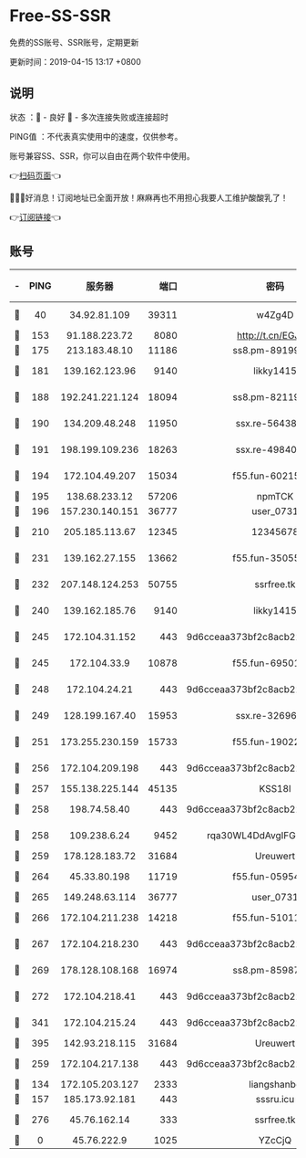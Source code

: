 # Free-SS-SSR

免费的SS账号、SSR账号，定期更新

更新时间：2019-04-15 13:17 +0800

## 说明

状态     ：🙂 - 良好 🙁 - 多次连接失败或连接超时

PING值   ：不代表真实使用中的速度，仅供参考。

账号兼容SS、SSR，你可以自由在两个软件中使用。

👉[扫码页面](https://liesauer.github.io/Free-SS-SSR/)👈

🎉🎉🎉好消息！订阅地址已全面开放！麻麻再也不用担心我要人工维护酸酸乳了！

👉[订阅链接](https://www.liesauer.net/yogurt/subscribe?ACCESS_TOKEN=DAYxR3mMaZAsaqUb)👈

## 账号

|-|PING|服务器|端口|密码|加密方式|区域|
|:----:|:----:|:-----:|-----:|:----:|:----:|:----:|
|🙂|40|34.92.81.109|39311|w4Zg4D|chacha20-ietf|US|
|🙂|153|91.188.223.72|8080|http://t.cn/EGJIyrl|rc4-md5|RU|
|🙂|175|213.183.48.10|11186|ss8.pm-89199615|rc4-md5|RU|
|🙂|181|139.162.123.96|9140|likky1415|aes-256-cfb|JP|
|🙂|188|192.241.221.124|18094|ss8.pm-82119585|aes-256-cfb|US|
|🙂|190|134.209.48.248|11950|ssx.re-56438346|aes-256-cfb|US|
|🙂|191|198.199.109.236|18263|ssx.re-49840183|aes-256-cfb|US|
|🙂|194|172.104.49.207|15034|f55.fun-60215083|aes-256-cfb|SG|
|🙂|195|138.68.233.12|57206|npmTCK|rc4-md5|US|
|🙂|196|157.230.140.151|36777|user_0731|chacha20|US|
|🙂|210|205.185.113.67|12345|12345678|aes-256-cfb|US|
|🙂|231|139.162.27.155|13662|f55.fun-35055769|aes-256-cfb|SG|
|🙂|232|207.148.124.253|50755|ssrfree.tk|aes-256-cfb|SG|
|🙂|240|139.162.185.76|9140|likky1415|aes-256-cfb|DE|
|🙂|245|172.104.31.152|443|9d6cceaa373bf2c8acb22e60b6a58be6|aes-256-cfb|US|
|🙂|245|172.104.33.9|10878|f55.fun-69501447|aes-256-cfb|SG|
|🙂|248|172.104.24.21|443|9d6cceaa373bf2c8acb22e60b6a58be6|aes-256-cfb|US|
|🙂|249|128.199.167.40|15953|ssx.re-32696553|aes-256-cfb|SG|
|🙂|251|173.255.230.159|15733|f55.fun-19022604|aes-256-cfb|US|
|🙂|256|172.104.209.198|443|9d6cceaa373bf2c8acb22e60b6a58be6|aes-256-cfb|US|
|🙂|257|155.138.225.144|45135|KSS18l|rc4-md5|US|
|🙂|258|198.74.58.40|443|9d6cceaa373bf2c8acb22e60b6a58be6|aes-256-cfb|US|
|🙂|258|109.238.6.24|9452|rqa30WL4DdAvgIFG6Fs3znzTa|aes-256-cfb|FR|
|🙂|259|178.128.183.72|31684|Ureuwert|chacha20|US|
|🙂|264|45.33.80.198|11719|f55.fun-05954542|aes-256-cfb|US|
|🙂|265|149.248.63.114|36777|user_0731|chacha20|CA|
|🙂|266|172.104.211.238|14218|f55.fun-51011710|aes-256-cfb|US|
|🙂|267|172.104.218.230|443|9d6cceaa373bf2c8acb22e60b6a58be6|aes-256-cfb|US|
|🙂|269|178.128.108.168|16974|ss8.pm-85987760|aes-256-cfb|SG|
|🙂|272|172.104.218.41|443|9d6cceaa373bf2c8acb22e60b6a58be6|aes-256-cfb|US|
|🙂|341|172.104.215.24|443|9d6cceaa373bf2c8acb22e60b6a58be6|aes-256-cfb|US|
|🙂|395|142.93.218.115|31684|Ureuwert|chacha20|IN|
|🙂|259|172.104.217.138|443|9d6cceaa373bf2c8acb22e60b6a58be6|aes-256-cfb|US|
|🙁|134|172.105.203.127|2333|liangshanbo|chacha20|JP|
|🙁|157|185.173.92.181|443|sssru.icu|rc4-md5|RU|
|🙁|276|45.76.162.14|333|ssrfree.tk|aes-256-cfb|SG|
|🙁|0|45.76.222.9|1025|YZcCjQ|rc4-md5|JP|
